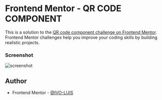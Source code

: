 # Frontend Mentor - QR CODE COMPONENT

This is a solution to the [QR code component challenge on Frontend Mentor](https://www.frontendmentor.io/challenges/qr-code-component-iux_sIO_H). Frontend Mentor challenges help you improve your coding skills by building realistic projects. 


### Screenshot

![screenshot](https://user-images.githubusercontent.com/119756383/205464489-ca1fb27c-5e91-4da7-af7a-3f9c2746ab27.png)


## Author

- Frontend Mentor - [@IVO-LUIS](https://www.frontendmentor.io/profile/IVO-LUIS)



